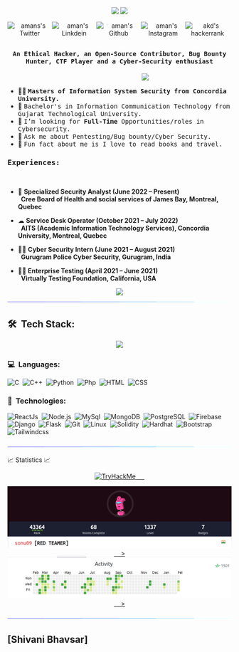 <p align="center">
	<img src= "https://github.com/R0seSecurity/gitprofile/blob/main/assests/animation.gif">
	
<a href="https://holopin.io/@R0seSecurity">
    <img src="https://holopin.io/api/user/board?user=R0seSecurity" />
</a>
</p>

<p align="center">
<a href="https://twitter.com/R0seSecurity">
  <img align="left" alt="amans's Twitter" width="100px" src="https://img.shields.io/badge/Twitter-1DA1F2?style=for-the-badge&logo=Twitter&logoColor=white" />
</a>
<a href="https://www.linkedin.com/in/bhavsarshivani/">
  <img align="left" alt="aman's Linkdein" width="100px" src="https://img.shields.io/badge/Linkedin-0A66C2?style=for-the-badge&logo=Linkedin&logoColor=white" />
</a>
<a href="https://github.com/R0seSecurity">
  <img align="left" alt="aman's Github" width="100px" src="https://img.shields.io/badge/Github-181717?style=for-the-badge&logo=Github&logoColor=white" />
</a>
<a href="https://www.instagram.com/shivani9___/">
  <img align="left" alt="aman's Instagram" width="100px" src="https://img.shields.io/badge/Instagram-E4405F?style=for-the-badge&logo=instagram&logoColor=white" />
</a>
<a href="https://tryhackme.com/p/sonu09">
  <img align="left" alt="akd's hackerrank" width="100px" src="https://img.shields.io/badge/TryHackME-2EC866?style=for-the-badge&logo=HackerRank&logoColor=black" />
</a>
	
</p>
<br><br>

## <p align="center">
<h4 align="center"><samp>An Ethical Hacker, an Open-Source Contributor, Bug Bounty Hunter, CTF Player and a Cyber-Security enthusiast </samp></h4></p>

<div>
<img align="right" src="/assets/coder.gif" width="40%"/>
  <br>


- 👨‍🎓 <samp><b>Masters of Information System Security from Concordia University.</b>
- 🔭 <samp>Bachelor's in Information Communication Technology from Gujarat Technological University. 
- 💼 <samp>I’m looking for **Full-Time** Opportunities/roles in Cybersecurity.
- 🤔 <samp>Ask me about Pentesting/Bug bounty/Cyber Security.
- 💬 <samp>Fun fact about me is I love to read books and travel.
</div>

<div>
<h3><b><samp>Experiences:</samp></b></h3>
	&nbsp;&nbsp;

- 👨  <b>Specialized Security Analyst (June 2022 – Present) </b> <br>
	<b> &nbsp;&nbsp;Cree Board of Health and social services of James Bay, Montreal, Quebec </b><br>
	
- ☁  <b>Service Desk Operator (October 2021 – July 2022) </b> <br>
	<b> &nbsp;&nbsp;AITS (Academic Information Technology Services), Concordia University, Montreal, Quebec </b><br>
	
- 🕵🏻 <b>Cyber Security Intern (June 2021 – August 2021) </b><br>
        <b> &nbsp;&nbsp;Gurugram Police Cyber Security, Gurugram, India </b><br>
	
- ✍🏻 <b>Enterprise Testing (April 2021 – June 2021) </b> <br>
        <b> &nbsp;&nbsp;Virtually Testing Foundation, California, USA</b><br>

</div>
<p align="center">
  <img src="/assests/snake.svg">             
  <img src="/assests/line.gif">             
</p>

## 🛠 &nbsp;Tech Stack:

<p align="center">
  <img src="/assests/tools.png">             
</p>

### 💻 &nbsp;Languages:

![C](https://img.shields.io/badge/-C-05122A?style=flat&logo=C&logoColor=00599C)&nbsp;
![C++](https://img.shields.io/badge/-C++-05122A?style=flat&logo=C%2B%2B&logoColor=00599C)&nbsp;
![Python](https://img.shields.io/badge/-Python-05122A?style=flat&logo=python)&nbsp;
![Php](https://img.shields.io/badge/-Php-05122A?style=flat&logo=php)&nbsp;
![HTML](https://img.shields.io/badge/-Html-05122A?style=flat&logo=html)&nbsp;
![CSS](https://img.shields.io/badge/-Css-05122A?style=flat&logo=css)&nbsp;

### 🚀 &nbsp;Technologies:

![ReactJs](https://img.shields.io/badge/-React-05122A?style=flat&logo=react)&nbsp;
![Node.js](https://img.shields.io/badge/-Node.js-05122A?style=flat&logo=node.js)&nbsp;
![MySql](https://img.shields.io/badge/-Mysql-05122A?style=flat&logo=mysql)&nbsp;
![MongoDB](https://img.shields.io/badge/-MongoDB-05122A?style=flat&logo=mongodb)&nbsp;
![PostgreSQL](https://img.shields.io/badge/-PostgreSQL-05122A?style=flat&logo=postgresql)&nbsp;
![Firebase](https://img.shields.io/badge/-Firebase-05122A?style=flat&logo=firebase)&nbsp;
![Django](https://img.shields.io/badge/-Django-05122A?style=flat&logo=django)&nbsp;
![Flask](https://img.shields.io/badge/-Flask-05122A?style=flat&logo=flask)&nbsp;
![Git](https://img.shields.io/badge/-Git-05122A?style=flat&logo=git)&nbsp;
![Linux](https://img.shields.io/badge/-Linux-05122A?style=flat&logo=linux)&nbsp;
![Solidity](https://img.shields.io/badge/-Solidity-05122A?style=flat&logo=solidity)&nbsp;
![Hardhat](https://img.shields.io/badge/-Hardhat-05122A?style=flat&logo=hardhat)&nbsp;
![Bootstrap](https://img.shields.io/badge/-Bootstrap-05122A?style=flat&logo=bootstrap)&nbsp;
![Tailwindcss](https://img.shields.io/badge/-Tailwindcss-05122A?style=flat&logo=tailwindcss)&nbsp;

<p  align="center">
<img src="/assests/line.gif">             
</p>

  📈 Statistics 📈
	
 <p align="center">
 <a href="https://tryhackme.com/p/sonu09">
  <img src="https://tryhackme-badges.s3.amazonaws.com/sonu09.png" alt="TryHackMe"> &nbsp;&nbsp;&nbsp;&nbsp;
</p>
 <p align="center">
  <a href="https://tryhackme.com/p/sonu09">
     <img src="/assests/Tryhackme_stats.png/" alt="TryHackMe"> &nbsp;&nbsp;&nbsp;&nbsp;>
     <img src="/assests/Tryhackme_stats1.png/" alt="TryHackMe"> &nbsp;&nbsp;&nbsp;&nbsp;>
</a>
</p>	
<p  align="center">
<img src="/assests/line.gif">             
</p>
<h2>[Shivani Bhavsar]</h2?
